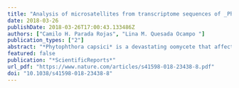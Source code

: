 ```yaml
---
title: "Analysis of microsatellites from transcriptome sequences of _Phytophthora capsici_ and applications for population studies"
date: 2018-03-26
publishDate: 2018-03-26T17:00:43.133486Z
authors: ["Camilo H. Parada Rojas", "Lina M. Quesada Ocampo "]
publication_types: ["2"]
abstract: "*Phytophthora capsici* is a devastating oomycete that affects solanaceous, cucurbitaceous, fabaceous, and other crops in the United States (US) and worldwide. The release of the *P. capsici* genome allows for design of robust markers for genetic studies. We identified and characterized microsatellites in the *P. capsici* transcriptome. A subset of 50 microsatellites were assayed in a diverse set of *P. capsici* isolates and evaluated for polymorphism. Polymorphic microsatellites were confirmed by fragment analysis, and 12 were used for population characterization of 50 *P. capsici* isolates from different states, hosts, and mating types. Analysis of genetic relationship among isolates revealed significant geographic structure by state. Our findings highlight the usefulness of these 12 microsatellites to characterize the population structure of *P. capsici* and potential transferability to closely-related *Phytophthora* spp. since markers are located in coding regions. Our markers will facilitate genetic characterization and complement phenotypic studies of *P. capsici* populations, which may assist in deployment of disease management strategies."
featured: false
publication: "*ScientificReports*"
url_pdf: "https://www.nature.com/articles/s41598-018-23438-8.pdf"
doi: "10.1038/s41598-018-23438-8"
---
```

